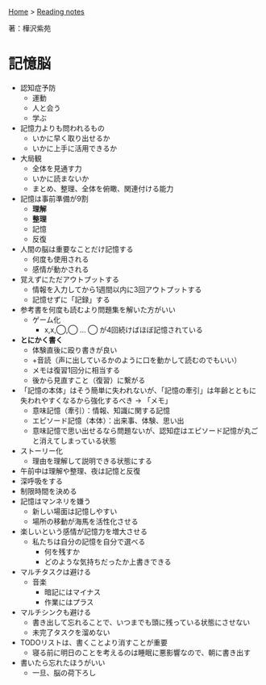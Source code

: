 <style>section h1 { color: #069; }</style>

[Home](/) > [Reading notes](/reading_notes/)

著：樺沢紫苑

記憶脳
===

* 認知症予防
    * 運動
    * 人と会う
    * 学ぶ
* 記憶力よりも問われるもの
    * いかに早く取り出せるか
    * いかに上手に活用できるか
* 大局観
    * 全体を見通す力
    * いかに読まないか
    * まとめ、整理、全体を俯瞰、関連付ける能力
* 記憶は事前準備が9割
    * __理解__
    * __整理__
    * 記憶
    * 反復
* 人間の脳は重要なことだけ記憶する
    * 何度も使用される
    * 感情が動かされる
* 覚えずにただアウトプットする
    * 情報を入力してから1週間以内に3回アウトプットする
    * 記憶せずに「記録」する
* 参考書を何度も読むより問題集を解いた方がいい
    * ゲーム化
        * x,x,◯,◯ ... ◯ が4回続けばほぼ記憶されている
* __とにかく書く__
    * 体験直後に殴り書きが良い
    * +音読（声に出しているかのように口を動かして読むのでもいい）
    * メモは復習1回分に相当する
    * 後から見直すこと（復習）に繋がる
* 「記憶の本体」はそう簡単に失われないが、「記憶の牽引」は年齢とともに失われやすくなるから強化するべき → 「メモ」
    * 意味記憶（牽引）：情報、知識に関する記憶
    * エピソード記憶（本体）：出来事、体験、思い出
    * 意味記憶で思い出せるなら問題ないが、認知症はエピソード記憶が丸ごと消えてしまっている状態
* ストーリー化
    * 理由を理解して説明できる状態にする
* 午前中は理解や整理、夜は記憶と反復
* 深呼吸をする
* 制限時間を決める
* 記憶はマンネリを嫌う
    * 新しい場面は記憶しやすい
    * 場所の移動が海馬を活性化させる
* 楽しいという感情が記憶力を増大させる
    * 私たちは自分の記憶を自分で選べる
        * 何を残すか
        * どのような気持ちだったか上書きできる
* マルチタスクは避ける
    * 音楽
        * 暗記にはマイナス
        * 作業にはプラス
* マルチシンクも避ける
    * 書き出して忘れることで、いつまでも頭に残っている状態にさせない
    * 未完了タスクを溜めない
* TODOリストは、書くことより消すことが重要
    * 寝る前に明日のことを考えるのは睡眠に悪影響なので、朝に書き出す
* 書いたら忘れたほうがいい
    * 一旦、脳の荷下ろし
